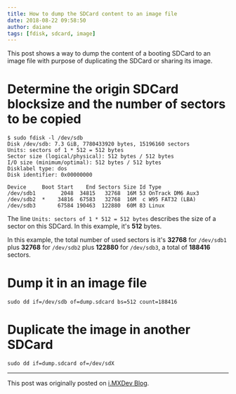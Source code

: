 ```yaml
---
title: How to dump the SDCard content to an image file
date: 2018-08-22 09:58:50
author: daiane
tags: [fdisk, sdcard, image]
---
```


This post shows a way to dump the content of a booting SDCard to an image file
with purpose of duplicating the SDCard or sharing its image.

# Determine the origin SDCard blocksize and the number of sectors to be copied

```
$ sudo fdisk -l /dev/sdb
Disk /dev/sdb: 7.3 GiB, 7780433920 bytes, 15196160 sectors
Units: sectors of 1 * 512 = 512 bytes
Sector size (logical/physical): 512 bytes / 512 bytes
I/O size (minimum/optimal): 512 bytes / 512 bytes
Disklabel type: dos
Disk identifier: 0x00000000

Device     Boot Start    End Sectors Size Id Type
/dev/sdb1        2048  34815   32768  16M 53 OnTrack DM6 Aux3
/dev/sdb2  *    34816  67583   32768  16M  c W95 FAT32 (LBA)
/dev/sdb3       67584 190463  122880  60M 83 Linux
```

The line `Units: sectors of 1 * 512 = 512 bytes` describes the size of a sector
on this SDCard. In this example, it's **512** bytes.

In this example, the total number of used sectors is it's **32768** for `/dev/sdb1` plus **32768** for `/dev/sdb2` plus **122880** for `/dev/sdb3`, a total of **188416** sectors.

# Dump it in an image file

```
sudo dd if=/dev/sdb of=dump.sdcard bs=512 count=188416
```

# Duplicate the image in another SDCard

```
sudo dd if=dump.sdcard of=/dev/sdX
```
---
This post was originally posted on [i.MXDev Blog](https://imxdev.gitlab.io/).